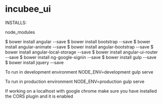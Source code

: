 # incubee_ui

INSTALLS:

node_modules

$ bower install angular --save
$ bower install bootstrap --save
$ bower install angular-animate --save
$ bower install angular-bootstrap --save
$ bower install angular-local-storage --save
$ bower install angular-ui-router --save
$ bower install ng-google-signin --save
$ bower install gulp --save
$ bower install jquery --save

To run in development environment NODE_ENV=development gulp serve

To run in production environment NODE_ENV=production gulp serve

If working on a localhost with google chrome make sure you have installed the CORS plugin and it is enabled


